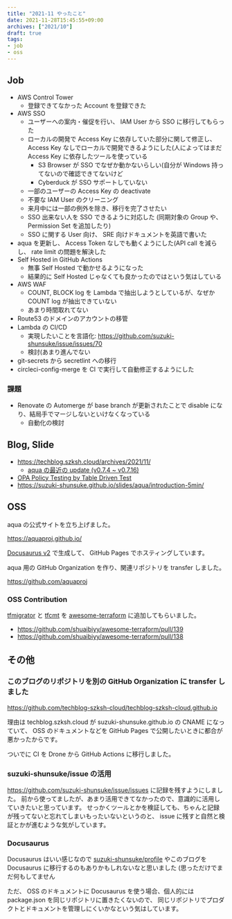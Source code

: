 ```yaml
---
title: "2021-11 やったこと"
date: 2021-11-28T15:45:55+09:00
archives: ["2021/10"]
draft: true
tags:
- job
- oss
---
```


## Job

* AWS Control Tower
  * 登録できてなかった Account を登録できた
* AWS SSO
  * ユーザーへの案内・催促を行い、 IAM User から SSO に移行してもらった
  * ローカルの開発で Access Key に依存していた部分に関して修正し、 Access Key なしでローカルで開発できるようにした(人によってはまだ Access Key に依存したツールを使っている
    * S3 Browser が SSO でなぜか動かないらしい(自分が Windows 持ってないので確認できてないけど
    * Cyberduck が SSO サポートしていない
  * 一部のユーザーの Access Key の deactivate
  * 不要な IAM User のクリーニング
  * 来月中には一部の例外を除き、移行を完了させたい
  * SSO 出来ない人を SSO できるように対応した (同期対象の Group や、 Permission Set を追加したり)
  * SSO に関する User 向け、 SRE 向けドキュメントを英語で書いた
* aqua を更新し、 Access Token なしでも動くようにした(API call を減らし、 rate limit の問題を解決した
* Self Hosted in GitHub Actions
  * 無事 Self Hosted で動かせるようになった
  * 結果的に Self Hosted じゃなくても良かったのではという気はしている
* AWS WAF
  * COUNT, BLOCK log を Lambda で抽出しようとしているが、なぜか COUNT log が抽出できていない
  * あまり時間取れてない
* Route53 のドメインのアカウントの移管
* Lambda の CI/CD
  * 実現したいことを言語化: https://github.com/suzuki-shunsuke/issue/issues/70
  * 検討(あまり進んでない
* git-secrets から secretlint への移行
* circleci-config-merge を CI で実行して自動修正するようにした

### 課題

* Renovate の Automerge が base branch が更新されたことで disable になり、結局手でマージしないといけなくなっている
  * 自動化の検討

## Blog, Slide

* https://techblog.szksh.cloud/archives/2021/11/
  * [aqua の最近の update (v0.7.4 ~ v0.7.16)](https://techblog.szksh.cloud/update-aqua-v0.7.16/)
* [OPA Policy Testing by Table Driven Test](https://dev.to/suzukishunsuke/opa-policy-testing-by-table-driven-test-289e)
* https://suzuki-shunsuke.github.io/slides/aqua/introduction-5min/

## OSS

aqua の公式サイトを立ち上げました。

https://aquaproj.github.io/

[Docusaurus v2](https://docusaurus.io/) で生成して、 GitHub Pages でホスティングしています。

aqua 用の GitHub Organization を作り、関連リポジトリを transfer しました。

https://github.com/aquaproj

### OSS Contribution

[tfmigrator](https://github.com/tfmigrator/cli) と [tfcmt](https://github.com/suzuki-shunsuke/tfcmt) を [awesome-terraform](https://github.com/shuaibiyy/awesome-terraform) に追加してもらいました。

* https://github.com/shuaibiyy/awesome-terraform/pull/139
* https://github.com/shuaibiyy/awesome-terraform/pull/138

## その他

### このブログのリポジトリを別の GitHub Organization に transfer しました

https://github.com/techblog-szksh-cloud/techblog-szksh-cloud.github.io

理由は techblog.szksh.cloud が suzuki-shunsuke.github.io の CNAME になっていて、
OSS のドキュメントなどを GitHub Pages で公開したいときに都合が悪かったからです。

ついでに CI を Drone から GitHub Actions に移行しました。

### suzuki-shunsuke/issue の活用

https://github.com/suzuki-shunsuke/issue/issues に記録を残すようにしました。
前から使ってましたが、あまり活用できてなかったので、意識的に活用していきたいと思っています。
せっかくツールとかを検証しても、ちゃんと記録が残ってないと忘れてしまいもったいないというのと、
issue に残すと自然と検証とかが進むような気がしています。

### Docusaurus

Docusaurus はいい感じなので [suzuki-shunsuke/profile](https://github.com/suzuki-shunsuke/profile) やこのブログを Docusaurus に移行するのもありかもしれないなと思いました
(思っただけでまだ何もしてません

ただ、 OSS のドキュメントに Docusaurus を使う場合、個人的には package.json を同じリポジトリに置きたくないので、
同じリポジトリでプロダクトとドキュメントを管理しにくいかなという気はしています。
